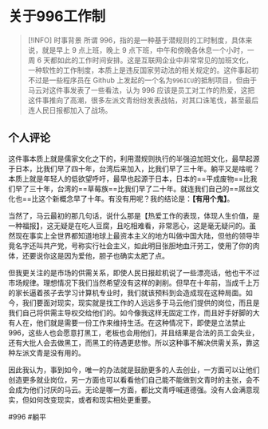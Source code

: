 # 关于996工作制

> [!INFO] 时事背景
> 所谓 996，指的是一种基于潜规则的工时制度，具体来说，就是早上 9 点上班，晚上 9 点下班，中午和傍晚各休息一个小时，一周 6 天都如此的工作时间安排。这是互联网企业中非常常见的加班文化，一种软性的工作制度，本质上是违反国家劳动法的相关规定的。这件事起初不过是一些程序员在 Github 上发起的一个名为`996ICU`的抵制项目，但由于马云对这件事发表了一些看法，认为 996 应该是员工对工作的热爱，这把这件事推向了高潮，很多左派文青纷纷发表战帖，对其口诛笔伐，甚至最后连人民日报都加入了战场。

## 个人评论

这件事本质上就是儒家文化之下的，利用潜规则执行的半强迫加班文化，最早起源于日本，比我们早了四十年，台湾后来加入，比我们早了三十年。躺平又是啥呢？本质上就是年轻人的低欲望呼吁，最早也起源于日本，日本的==平成废物==比我们早了三十年，台湾的==草莓族==比我们早了二十年。就连我们自己的==屌丝文化也==比这个新概念早了十年。有没有用呢？我的结论是：**【有用个鬼】**。

当然了，马云最初的那几句话，说什么那是【热爱工作的表现，体现人生价值，是一种福报】，这无疑是在吃人豆腐，且吃相难看，非常恶心，这是毫无疑问的。虽然现在事实上全世界都知道地球上最资本主义的地方叫做中国大陆，但他的领导毕竟名字还叫共产党，号称实行社会主义，如此明目张胆地血汗劳工，使用了你的肉体，还要说你这是因为爱他，胆子也确实太肥了点。

但我更关注的是市场的供需关系，即使人民日报趁机说了一些漂亮话，他也干不过市场规律。理想情况下我们当然希望没有这样的剥削。但早在十年前，当成千上万的家长逼着孩子去学习计算机专业时，我们就该预料到会造成现在这种局面。如今，我们要面对现实，现实就是找工作的人远远多于马云他们提供的岗位，而且是我们自己将供需主导权交给他们的。如今像我这样无固定工作，而且好手好脚的大有人在，他们就是需要一份工作来维持生活。在这种情况下，即使是立法禁止996，这些人也会愿意打黑工，老板也会用他们，并且结果是合法的员工会失业，还有大批人会去做黑工，而黑工的待遇更悲惨。所以这种事不解决供需关系，靠这种左派文青是没有用的。

因此我认为，事到如今，唯一的办法就是鼓励更多的人去创业，一方面可以让他们创造更多就业岗位，另一方面也可以看看他们自己能不能做到文青时的主张，会不会成为他们讨厌的马云。无论是哪一方面，都比文青呼喊道德强。没有人会满意现实，但如何改变现实，或者和现实相处更重要。

#996
#躺平
